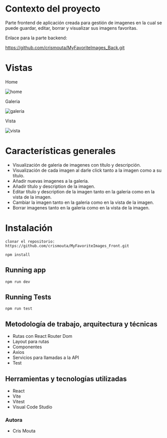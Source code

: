 # Contexto del proyecto
Parte frontend de aplicación creada para gestión de imagenes en la cual se puede guardar, editar, borrar y visualizar sus imagens favoritas.

Enlace para la parte backend:

https://github.com/crismouta/MyFavoriteImages_Back.git

# Vistas

Home

![home](https://github.com/crismouta/MyFavoriteImages_Back/assets/82060703/98de95dc-f418-48fd-945b-f456dce17488)

Galeria

![galeria](https://github.com/crismouta/MyFavoriteImages_Back/assets/82060703/375bb00f-0960-44d0-b4f1-8fbe590c2406)

Vista

![vista](https://github.com/crismouta/MyFavoriteImages_Back/assets/82060703/a481f8fc-9609-4eb2-aefd-0b1d5973aab7)


# Características generales

-  Visualización de galeria de imagenes con título y descripción.
-  Visualización de cada imagen al darle click tanto a la imagen como a su título.
-  Añadir nuevas imagenes a la galeria.
-  Añadir título y description de la imagen.
-  Editar título y description de la imagen tanto en la galeria como en la vista de la imagen.
-  Cambiar la imagen tanto en la galeria como en la vista de la imagen.
-  Borrar imagenes tanto en la galeria como en la vista de la imagen.


# Instalación


`clonar el repositorio: https://github.com/crismouta/MyFavoriteImages_Front.git`

`npm install`


## Running app

`npm run dev`

## Running Tests

`npm run test`

## Metodología de trabajo, arquitectura y técnicas

-   Rutas con React Router Dom 
-   Layout para rutas
-   Componentes
-   Axios
-   Servicios para llamadas a la API
-   Test


## Herramientas y tecnologías utilizadas
- React
- Vite
- Vitest
- Visual Code Studio


### Autora

-   Cris Mouta
